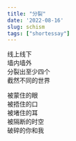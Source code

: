 ```yaml
---
title: "分裂"
date: '2022-08-16'
slug: schism
tags: ["shortessay"]
---
```


线上线下  
墙内墙外  
分裂出至少四个  
截然不同的世界  

被蒙住的眼  
被捂住的口  
被堵住的耳   
被隔断的时空  
破碎的你和我   
